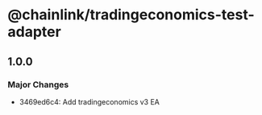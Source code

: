 # @chainlink/tradingeconomics-test-adapter

## 1.0.0

### Major Changes

- 3469ed6c4: Add tradingeconomics v3 EA
